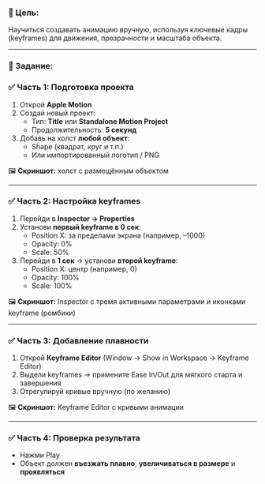 ### **🎯 Цель:**

Научиться создавать анимацию вручную, используя ключевые кадры (keyframes) для движения, прозрачности и масштаба объекта.

---

### **📝 Задание:**

### **✅ Часть 1: Подготовка проекта**

1. Открой **Apple Motion**
2. Создай новый проект:
    - Тип: **Title** или **Standalone Motion Project**
    - Продолжительность: **5 секунд**
3. Добавь на холст **любой объект**:
    - Shape (квадрат, круг и т.п.)
    - Или импортированный логотип / PNG

🖼 **Скриншот:** холст с размещённым объектом

---

### **✅ Часть 2: Настройка keyframes**

1. Перейди в **Inspector → Properties**
2. Установи **первый keyframe в 0 сек**:
    - Position X: за пределами экрана (например, –1000)
    - Opacity: 0%
    - Scale: 50%
3. Перейди в **1 сек** → установи **второй keyframe**:
    - Position X: центр (например, 0)
    - Opacity: 100%
    - Scale: 100%

🖼 **Скриншот:** Inspector с тремя активными параметрами и иконками keyframe (ромбики)

---

### **✅ Часть 3: Добавление плавности**

1. Открой **Keyframe Editor** (Window → Show in Workspace → Keyframe Editor)
2. Выдели keyframes → примените Ease In/Out для мягкого старта и завершения
3. Отрегулируй кривые вручную (по желанию)

🖼 **Скриншот:** Keyframe Editor с кривыми анимации

---

### **✅ Часть 4: Проверка результата**

- Нажми Play
- Объект должен **въезжать плавно**, **увеличиваться в размере** и **проявляться**
